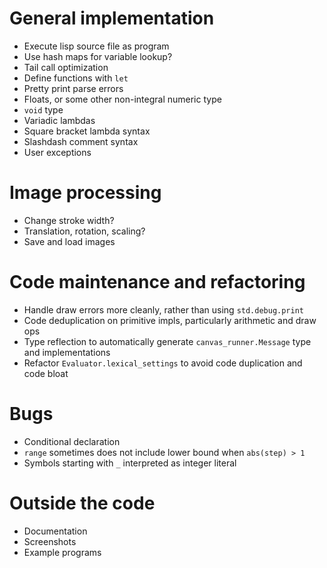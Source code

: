# General implementation
- Execute lisp source file as program
- Use hash maps for variable lookup?
- Tail call optimization
- Define functions with `let`
- Pretty print parse errors
- Floats, or some other non-integral numeric type
- `void` type
- Variadic lambdas
- Square bracket lambda syntax
- Slashdash comment syntax
- User exceptions

# Image processing
- Change stroke width?
- Translation, rotation, scaling?
- Save and load images

# Code maintenance and refactoring
- Handle draw errors more cleanly, rather than using `std.debug.print`
- Code deduplication on primitive impls, particularly arithmetic and draw ops
- Type reflection to automatically generate `canvas_runner.Message` type and implementations
- Refactor `Evaluator.lexical_settings` to avoid code duplication and code bloat

# Bugs
- Conditional declaration
- `range` sometimes does not include lower bound when `abs(step) > 1`
- Symbols starting with `_` interpreted as integer literal

# Outside the code
- Documentation
- Screenshots
- Example programs
